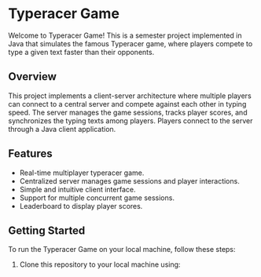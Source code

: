 # Typeracer Game

Welcome to Typeracer Game! This is a semester project implemented in Java that simulates the famous Typeracer game, where players compete to type a given text faster than their opponents.

## Overview
This project implements a client-server architecture where multiple players can connect to a central server and compete against each other in typing speed. The server manages the game sessions, tracks player scores, and synchronizes the typing texts among players. Players connect to the server through a Java client application.

## Features
- Real-time multiplayer typeracer game.
- Centralized server manages game sessions and player interactions.
- Simple and intuitive client interface.
- Support for multiple concurrent game sessions.
- Leaderboard to display player scores.

## Getting Started
To run the Typeracer Game on your local machine, follow these steps:

1. Clone this repository to your local machine using:
